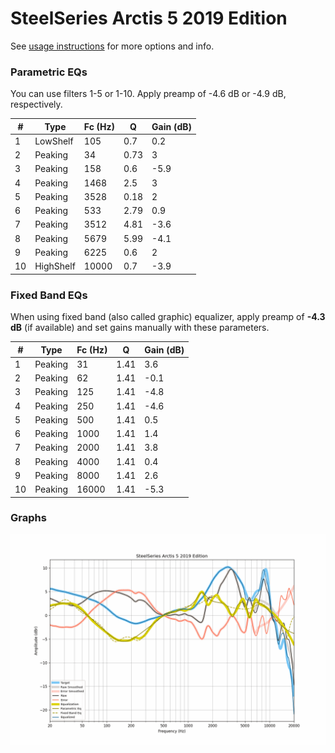 # SteelSeries Arctis 5 2019 Edition
See [usage instructions](https://github.com/jaakkopasanen/AutoEq#usage) for more options and info.

### Parametric EQs
You can use filters 1-5 or 1-10. Apply preamp of -4.6 dB or -4.9 dB, respectively.

|   # | Type      |   Fc (Hz) |    Q |   Gain (dB) |
|-----|-----------|-----------|------|-------------|
|   1 | LowShelf  |       105 | 0.7  |         0.2 |
|   2 | Peaking   |        34 | 0.73 |         3   |
|   3 | Peaking   |       158 | 0.6  |        -5.9 |
|   4 | Peaking   |      1468 | 2.5  |         3   |
|   5 | Peaking   |      3528 | 0.18 |         2   |
|   6 | Peaking   |       533 | 2.79 |         0.9 |
|   7 | Peaking   |      3512 | 4.81 |        -3.6 |
|   8 | Peaking   |      5679 | 5.99 |        -4.1 |
|   9 | Peaking   |      6225 | 0.6  |         2   |
|  10 | HighShelf |     10000 | 0.7  |        -3.9 |

### Fixed Band EQs
When using fixed band (also called graphic) equalizer, apply preamp of **-4.3 dB** (if available) and set gains manually with these parameters.

|   # | Type    |   Fc (Hz) |    Q |   Gain (dB) |
|-----|---------|-----------|------|-------------|
|   1 | Peaking |        31 | 1.41 |         3.6 |
|   2 | Peaking |        62 | 1.41 |        -0.1 |
|   3 | Peaking |       125 | 1.41 |        -4.8 |
|   4 | Peaking |       250 | 1.41 |        -4.6 |
|   5 | Peaking |       500 | 1.41 |         0.5 |
|   6 | Peaking |      1000 | 1.41 |         1.4 |
|   7 | Peaking |      2000 | 1.41 |         3.8 |
|   8 | Peaking |      4000 | 1.41 |         0.4 |
|   9 | Peaking |      8000 | 1.41 |         2.6 |
|  10 | Peaking |     16000 | 1.41 |        -5.3 |

### Graphs
![](./SteelSeries%20Arctis%205%202019%20Edition.png)
